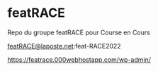 # featRACE
Repo du groupe featRACE pour Course en Cours



featRACE@laposte.net:feat-RACE2022

https://featrace.000webhostapp.com/wp-admin/
